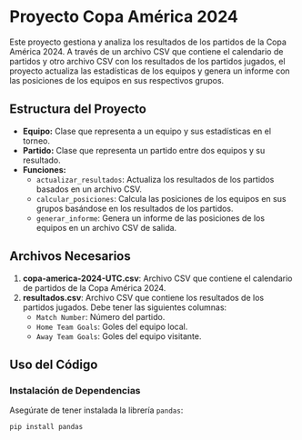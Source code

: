 # Proyecto Copa América 2024

Este proyecto gestiona y analiza los resultados de los partidos de la Copa América 2024. A través de un archivo CSV que contiene el calendario de partidos y otro archivo CSV con los resultados de los partidos jugados, el proyecto actualiza las estadísticas de los equipos y genera un informe con las posiciones de los equipos en sus respectivos grupos.

## Estructura del Proyecto

- **Equipo:** Clase que representa a un equipo y sus estadísticas en el torneo.
- **Partido:** Clase que representa un partido entre dos equipos y su resultado.
- **Funciones:**
  - `actualizar_resultados`: Actualiza los resultados de los partidos basados en un archivo CSV.
  - `calcular_posiciones`: Calcula las posiciones de los equipos en sus grupos basándose en los resultados de los partidos.
  - `generar_informe`: Genera un informe de las posiciones de los equipos en un archivo CSV de salida.

## Archivos Necesarios

1. **copa-america-2024-UTC.csv**: Archivo CSV que contiene el calendario de partidos de la Copa América 2024.
2. **resultados.csv**: Archivo CSV que contiene los resultados de los partidos jugados. Debe tener las siguientes columnas:
   - `Match Number`: Número del partido.
   - `Home Team Goals`: Goles del equipo local.
   - `Away Team Goals`: Goles del equipo visitante.

## Uso del Código

### Instalación de Dependencias

Asegúrate de tener instalada la librería `pandas`:

```bash
pip install pandas
